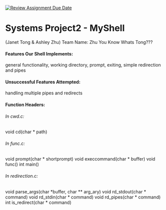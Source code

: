 [![Review Assignment Due Date](https://classroom.github.com/assets/deadline-readme-button-22041afd0340ce965d47ae6ef1cefeee28c7c493a6346c4f15d667ab976d596c.svg)](https://classroom.github.com/a/Tfg6waJb)
# Systems Project2 - MyShell
 (Janet Tong & Ashley Zhu)
 Team Name: Zhu You Know Whats Tong??? 

#### Features Our Shell Implements: 
general functionality, working directory, prompt, exiting, simple redirection and pipes

#### Unsuccessful Features Attempted: 
handling multiple pipes and redirects 

#### Function Headers:
###### In cwd.c:
void cd(char * path)

###### In func.c:
void prompt(char * shortprompt)
void execcommand(char * buffer)
void func()
int main()

###### In redirection.c:
void parse_args(char *buffer, char ** arg_ary)
void rd_stdout(char * command)
void rd_stdin(char * command)
void rd_pipes(char * command)
int is_redirect(char * command)